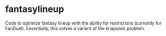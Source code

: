 # fantasylineup
Code to optimize fantasy lineup with the ability for restrictions (currently for FanDuel). Essentially, this solves a variant of the knapsack problem. 
